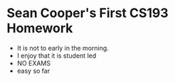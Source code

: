 # Sean Cooper's First CS193 Homework

- It is not to early in the morning.
- I enjoy that it is student led
- NO EXAMS
- easy so far


